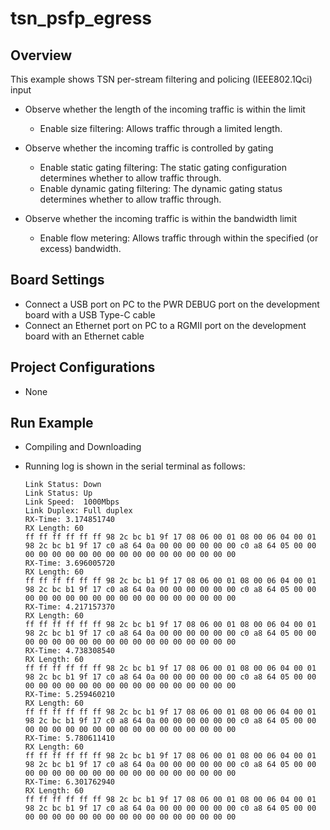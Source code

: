 # tsn_psfp_egress

## Overview

This example shows TSN per-stream filtering and policing (IEEE802.1Qci) input

- Observe whether the length of the incoming traffic is within the limit

  - Enable  size filtering:  Allows traffic through a limited length.
- Observe whether the incoming traffic is controlled by gating

  - Enable static gating filtering:  The static gating configuration determines whether to allow traffic through.
  - Enable dynamic gating filtering: The dynamic gating status determines whether to allow traffic through.
- Observe whether the incoming traffic is within the bandwidth limit

  - Enable flow metering: Allows traffic through within  the specified (or excess) bandwidth.

## Board Settings

- Connect a USB port on PC to the PWR DEBUG port on the development board with a USB Type-C cable
- Connect an Ethernet port on PC to a RGMII port on the development board with an Ethernet cable

## Project Configurations

- None

## Run Example

- Compiling and Downloading
- Running log is shown in the serial terminal as follows:

  ```console
  Link Status: Down
  Link Status: Up
  Link Speed:  1000Mbps
  Link Duplex: Full duplex
  RX-Time: 3.174851740
  RX Length: 60
  ff ff ff ff ff ff 98 2c bc b1 9f 17 08 06 00 01 08 00 06 04 00 01 98 2c bc b1 9f 17 c0 a8 64 0a 00 00 00 00 00 00 c0 a8 64 05 00 00 00 00 00 00 00 00 00 00 00 00 00 00 00 00 00 00
  RX-Time: 3.696005720
  RX Length: 60
  ff ff ff ff ff ff 98 2c bc b1 9f 17 08 06 00 01 08 00 06 04 00 01 98 2c bc b1 9f 17 c0 a8 64 0a 00 00 00 00 00 00 c0 a8 64 05 00 00 00 00 00 00 00 00 00 00 00 00 00 00 00 00 00 00
  RX-Time: 4.217157370
  RX Length: 60
  ff ff ff ff ff ff 98 2c bc b1 9f 17 08 06 00 01 08 00 06 04 00 01 98 2c bc b1 9f 17 c0 a8 64 0a 00 00 00 00 00 00 c0 a8 64 05 00 00 00 00 00 00 00 00 00 00 00 00 00 00 00 00 00 00
  RX-Time: 4.738308540
  RX Length: 60
  ff ff ff ff ff ff 98 2c bc b1 9f 17 08 06 00 01 08 00 06 04 00 01 98 2c bc b1 9f 17 c0 a8 64 0a 00 00 00 00 00 00 c0 a8 64 05 00 00 00 00 00 00 00 00 00 00 00 00 00 00 00 00 00 00
  RX-Time: 5.259460210
  RX Length: 60
  ff ff ff ff ff ff 98 2c bc b1 9f 17 08 06 00 01 08 00 06 04 00 01 98 2c bc b1 9f 17 c0 a8 64 0a 00 00 00 00 00 00 c0 a8 64 05 00 00 00 00 00 00 00 00 00 00 00 00 00 00 00 00 00 00
  RX-Time: 5.780611410
  RX Length: 60
  ff ff ff ff ff ff 98 2c bc b1 9f 17 08 06 00 01 08 00 06 04 00 01 98 2c bc b1 9f 17 c0 a8 64 0a 00 00 00 00 00 00 c0 a8 64 05 00 00 00 00 00 00 00 00 00 00 00 00 00 00 00 00 00 00
  RX-Time: 6.301762940
  RX Length: 60
  ff ff ff ff ff ff 98 2c bc b1 9f 17 08 06 00 01 08 00 06 04 00 01 98 2c bc b1 9f 17 c0 a8 64 0a 00 00 00 00 00 00 c0 a8 64 05 00 00 00 00 00 00 00 00 00 00 00 00 00 00 00 00 00 00
  ```





